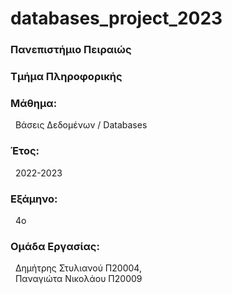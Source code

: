 # databases_project_2023
<h3>Πανεπιστήμιο Πειραιώς</h3>

<h3>Τμήμα Πληροφορικής</h3>

<h3>Μάθημα:</h3>&nbsp;&nbsp;Βάσεις Δεδομένων / Databases

<h3>Έτος:</h3>&nbsp;&nbsp;2022-2023

<h3>Εξάμηνο:</h3>&nbsp;&nbsp;4ο

<h3>Ομάδα Εργασίας:</h3>
&nbsp;&nbsp;Δημήτρης Στυλιανού Π20004,<br>
&nbsp;&nbsp;Παναγιώτα Νικολάου Π20009
